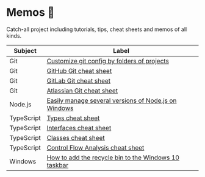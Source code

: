 # Memos 💭

Catch-all project including tutorials, tips, cheat sheets and memos of all kinds.

| Subject    | Label                                                                                                                            |
| ---------- | -------------------------------------------------------------------------------------------------------------------------------- |
| Git        | [Customize git config by folders of projects](./git/customize_git_config_by_folders_of_projects/README.md)                       |
| Git        | [GitHub Git cheat sheet](./git/github_git_cheat_sheet/github-git-cheat-sheet.pdf)                                                |
| Git        | [GitLab Git cheat sheet](./git/gitlab_git_cheat_sheet/gitlab-git-cheat-sheet.pdf)                                                |
| Git        | [Atlassian Git cheat sheet](./git/atlassian_git_cheat_sheet/atlassian-git-cheat-sheet.pdf)                                       |
| Node.js    | [Easily manage several versions of Node.js on Windows](./nodejs/easily_manage_several_versions_of_nodejs_on_windows/README.md)   |
| TypeScript | [Types cheat sheet](./typescript/TypeScript-Types-Cheat-Sheet.pdf)                                                               |
| TypeScript | [Interfaces cheat sheet](./typescript/TypeScript-Interfaces-Cheat-Sheet.pdf)                                                     |
| TypeScript | [Classes cheat sheet](./typescript/TypeScript-Classes-Cheat-Sheet.pdf)                                                           |
| TypeScript | [Control Flow Analysis cheat sheet](./typescript/TypeScript-Control-Flow-Analysis-Cheat-Sheet.pdf)                               |
| Windows    | [How to add the recycle bin to the Windows 10 taskbar](./windows/how_to_add_the_recycle_bin_to_the_windows_10_taskbar/README.md) |
